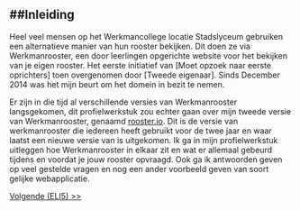 ##Inleiding
---
Heel veel mensen op het Werkmancollege locatie Stadslyceum gebruiken een alternatieve manier van hun rooster bekijken. Dit doen ze via Werkmanrooster, een door leerlingen opgerichte website voor het bekijken van je eigen rooster. Het eerste initiatief van [Moet opzoek naar eerste oprichters] toen overgenomen door [Tweede eigenaar]. Sinds December 2014 was het mijn beurt om het domein in bezit te nemen.

Er zijn in die tijd al verschillende versies van Werkmanrooster langsgekomen, dit profielwerkstuk zou echter gaan over mijn tweede versie van Werkmanrooster, genaamd [rooster.io](http://git.werkmanrooster.nl/werkmanrooster/rooster-io). Dit is de versie van werkmanrooster die iedereen heeft gebruikt voor de twee jaar en waar laatst een nieuwe versie van is uitgekomen. Ik ga in mijn profielwerkstuk uitleggen hoe Werkmanrooster in elkaar zit en wat er allemaal gebeurd tijdens en voordat je jouw rooster opvraagd. Ook ga ik antwoorden geven op veel gestelde vragen en nog een ander voorbeeld geven van soort gelijke webapplicatie.

[Volgende (ELI5) >>](/eli5.md)

